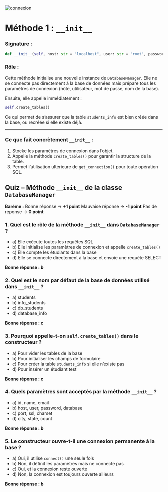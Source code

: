 
![connexion](https://github.com/user-attachments/assets/24981c6b-c5fd-45de-9c96-24019ae48deb)




# Méthode 1 : `__init__`

### Signature :

```python
def __init__(self, host: str = "localhost", user: str = "root", password: str = "root", database: str = "db_students"):
```

### Rôle :

Cette méthode initialise une nouvelle instance de `DatabaseManager`. Elle ne se connecte pas directement à la base de données mais prépare tous les paramètres de connexion (hôte, utilisateur, mot de passe, nom de la base).

Ensuite, elle appelle immédiatement :

```python
self.create_tables()
```

Ce qui permet de s’assurer que la table `students_info` est bien créée dans la base, ou recréée si elle existe déjà.

---

### Ce que fait concrètement `__init__` :

1. Stocke les paramètres de connexion dans l’objet.
2. Appelle la méthode `create_tables()` pour garantir la structure de la table.
3. Permet l’utilisation ultérieure de `get_connection()` pour toute opération SQL.



## Quiz – Méthode `__init__` de la classe `DatabaseManager`

**Barème :**
Bonne réponse → **+1 point**
Mauvaise réponse → **-1 point**
Pas de réponse → **0 point**



### 1. Quel est le rôle de la méthode `__init__` dans `DatabaseManager` ?

* a) Elle exécute toutes les requêtes SQL
* b) Elle initialise les paramètres de connexion et appelle `create_tables()`
* c) Elle compte les étudiants dans la base
* d) Elle se connecte directement à la base et envoie une requête SELECT

**Bonne réponse : b**



### 2. Quel est le nom par défaut de la base de données utilisé dans `__init__` ?

* a) students
* b) info\_students
* c) db\_students
* d) database\_info

**Bonne réponse : c**



### 3. Pourquoi appelle-t-on `self.create_tables()` dans le constructeur ?

* a) Pour vider les tables de la base
* b) Pour initialiser les champs de formulaire
* c) Pour créer la table `students_info` si elle n’existe pas
* d) Pour insérer un étudiant test

**Bonne réponse : c**


### 4. Quels paramètres sont acceptés par la méthode `__init__` ?

* a) id, name, email
* b) host, user, password, database
* c) port, ssl, charset
* d) city, state, count

**Bonne réponse : b**



### 5. Le constructeur ouvre-t-il une connexion permanente à la base ?

* a) Oui, il utilise `connect()` une seule fois
* b) Non, il définit les paramètres mais ne connecte pas
* c) Oui, et la connexion reste ouverte
* d) Non, la connexion est toujours ouverte ailleurs

**Bonne réponse : b**




